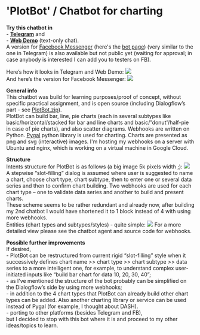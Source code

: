 # 'PlotBot' / Chatbot for charting

<p>
    <b>Try this chatbot in</b>
    <br>- <a href="http://t.me/MakeMyChartBot" target="_blank"><b>Telegram</b></a> and
    <br>- <a href="https://bot.dialogflow.com/plotbot" target="_blank"><b>Web Demo</b></a> (text-only chat).
    <br>A version for <a href="https://www.google.com/url?q=https%3A%2F%2Fwww.facebook.com%2Fmessages%2Ft%2FChartingBot&sa=D&sntz=1&usg=AFQjCNEse1j0mozD-y9gSGg1DQ8fDVF4_w" target="_blank">Facebook Messenger</a> (here's the <a href="https://www.google.com/url?q=https%3A%2F%2Fwww.facebook.com%2FChartingBot%2F&sa=D&sntz=1&usg=AFQjCNHqwFZYSyQUw0C6HvzEsIxvqV5fDQ" target="_blank">bot page</a>) (very similar to the one in Telegram) is also available but not public yet (waiting for approval; in case anybody is interested I can add you to testers on FB).
</p>
<p>
    Here’s how it looks in Telegram and Web Demo:
    <a href="https://iuriid.github.io/img/pb-4.gif" target="_blank"><img src="https://iuriid.github.io/img/pb-4.gif" class="img-fluid img-thumbnail" style="max-width: 800px"></a>
    <br>
    And here’s the version for Facebook Messenger:
    <a href="https://iuriid.github.io/img/pb-5.gif" target="_blank"><img src="https://iuriid.github.io/img/pb-5.gif" class="img-fluid img-thumbnail" style="max-width: 800px"></a>
</p>
<p>
    <b>General info</b>
    <br>This chatbot was build for learning purposes/proof of concept, without specific practical assignment, and is open source (including Dialogflow’s part - see <a href="https://github.com/IuriiD/plotbot/blob/master/PlotBot.zip" target="_blank">PlotBot.zip</a>).
    <br>PlotBot can build bar, line, pie charts (each in several subtypes like basic/horizontal/stacked for bar and line charts and basic/”donut”/half-pie in case of pie charts), and also scatter diagrams. Webhooks are written on Python. <a href="http://www.google.com/url?q=http%3A%2F%2Fpygal.org%2Fen%2Fstable%2Findex.html&sa=D&sntz=1&usg=AFQjCNEjQ5WyKQh-OxLm3g_YkRPX09rFKg" target="_blank">Pygal</a> python library is used for charting. Charts are presented as png and svg (interactive) images. I'm hosting my webhooks on a server with Ubuntu and nginx, which is working on a virtual machine in Google Cloud.
</p>
<p>
    <b>Structure</b>
    <br>Intents structure for PlotBot is as follows (a big image 5k pixels width ;):
    <a href="https://iuriid.github.io/img/plotbot_intents_structure.gif" target="_blank"><img src="https://iuriid.github.io/img/plotbot_intents_structure.gif" class="img-fluid img-thumbnail" style="max-width: 800px"></a>
    A stepwise “slot-filling” dialog is assumed where user is suggested to name a chart, choose chart type, chart subtype, then to enter one or several data series and then to confirm chart building. Two webhooks are used for each chart type – one to validate data series and another to build and present charts.
    <br>These scheme seems to be rather redundant and already now, after building my 2nd chatbot I would have shortened it to 1 block instead of 4 with using more webhooks.
    <br>Entities (chart types and subtypes/styles) - quite simple:
    <a href="https://iuriid.github.io/img/pb-6.gif" target="_blank"><img src="https://iuriid.github.io/img/pb-6.gif" class="img-fluid img-thumbnail" style="max-width: 800px"></a>
    For a more detailed view please see the chatbot agent and source code for webhooks.
</p>
<p>
    <b>Possible further improvements</b>
    <br>If desired,
    <br>- PlotBot can be restructured from current rigid “slot-filling” style when it successively defines chart name >> chart type >> chart subtype >> data series to a more intelligent one, for example, to understand complex user-initiated inputs like “build bar chart for data 10, 20, 30, 40”;
    <br>- as I’ve mentioned the structure of the bot probably can be simplified on the Dialogflow’s side by using more webhooks;
    <br>- in addition to the 4 chart types that PlotBot can already build other chart types can be added. Also another charting library or service can be used instead of Pygal (for example, I thought about DASH).
    <br>- porting to other platforms (besides Telegram and FB),
    <br>but I decided to stop with this bot where it is and proceed to my other ideas/topics to learn.
</p>
